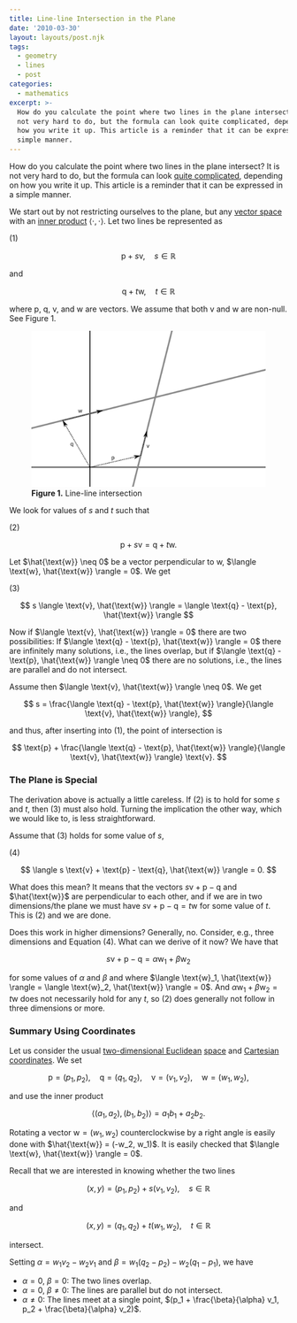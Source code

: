 ```yaml
---
title: Line-line Intersection in the Plane
date: '2010-03-30'
layout: layouts/post.njk
tags:
  - geometry
  - lines
  - post
categories:
  - mathematics
excerpt: >-
  How do you calculate the point where two lines in the plane intersect? It is
  not very hard to do, but the formula can look quite complicated, depending on
  how you write it up. This article is a reminder that it can be expressed in a
  simple manner.
---
```

How do you calculate the point where two lines in the plane intersect? It is not very hard to do, but the formula can look [quite complicated](http://en.wikipedia.org/w/index.php?title=Line-line_intersection&oldid=330824670), depending on how you write it up. This article is a reminder that it can be expressed in a simple manner.

We start out by not restricting ourselves to the plane, but any [vector space](http://en.wikipedia.org/wiki/Vector_space) with an [inner product](http://en.wikipedia.org/wiki/Inner_product) $\langle \cdot, \cdot \rangle$. Let two lines be represented as

<div class="pull-right">(1)</div>

$$
\text{p} + s \text{v}, \quad s \in \mathbb{R}
$$

and

$$
\text{q} + t \text{w}, \quad t \in \mathbb{R}
$$

where $\text{p}$, $\text{q}$, $\text{v}$, and $\text{w}$ are vectors. We assume that both $\text{v}$ and $\text{w}$ are non-null. See Figure&nbsp;1.

<figure>
  <img src="/media/lines.svg" class="img-responsive" alt="Line-line intersection">
  <figcaption><strong>Figure 1.</strong> Line-line intersection</figcaption>
</figure>

We look for values of $s$ and $t$ such that

<div class="pull-right">(2)</div>

$$
\text{p} + s \text{v} = \text{q} + t \text{w}.
$$

Let $\hat{\text{w}} \neq 0$ be a vector perpendicular to $\text{w}$, $\langle \text{w}, \hat{\text{w}} \rangle = 0$. We get

<div class="pull-right">(3)</div>

$$
s \langle \text{v}, \hat{\text{w}} \rangle = \langle \text{q} - \text{p}, \hat{\text{w}} \rangle
$$

Now if $\langle \text{v}, \hat{\text{w}} \rangle = 0$ there are two possibilities: If $\langle \text{q} - \text{p}, \hat{\text{w}} \rangle = 0$ there are infinitely many solutions, i.e., the lines overlap, but if $\langle \text{q} - \text{p}, \hat{\text{w}} \rangle \neq 0$ there are no solutions, i.e., the lines are parallel and do not intersect.

Assume then $\langle \text{v}, \hat{\text{w}} \rangle \neq 0$. We get

$$
s = \frac{\langle \text{q} - \text{p}, \hat{\text{w}} \rangle}{\langle \text{v}, \hat{\text{w}} \rangle},
$$

and thus, after inserting into&nbsp;(1), the point of intersection is

$$
\text{p} + \frac{\langle \text{q} - \text{p}, \hat{\text{w}} \rangle}{\langle \text{v}, \hat{\text{w}} \rangle} \text{v}.
$$

### The Plane is Special

The derivation above is actually a little careless. If&nbsp;(2) is to hold for some $s$ and $t$, then&nbsp;(3) must also hold. Turning the implication the other way, which we would like to, is less straightforward.

Assume that&nbsp;(3) holds for some value of&nbsp;$s$,

<div class="pull-right">(4)</div>

$$
\langle s \text{v} + \text{p} - \text{q}, \hat{\text{w}} \rangle = 0.
$$

What does this mean? It means that the vectors $s \text{v} + \text{p} - \text{q}$ and $\hat{\text{w}}$ are perpendicular to each other, and if we are in two dimensions/the plane we must have $s \text{v} + \text{p} - \text{q} = t \text{w}$ for some value of $t$. This is&nbsp;(2) and we are done.

Does this work in higher dimensions? Generally, no. Consider, e.g., three dimensions and Equation&nbsp;(4). What can we derive of it now? We have that

$$
s \text{v} + \text{p} - \text{q} = \alpha \text{w}_1 + \beta \text{w}_2
$$

for some values of $\alpha$ and $\beta$ and where $\langle \text{w}_1, \hat{\text{w}} \rangle = \langle \text{w}_2, \hat{\text{w}} \rangle = 0$. And $\alpha \text{w}_1 + \beta \text{w}_2 = t \text{w}$ does not necessarily hold for any $t$, so&nbsp;(2) does generally not follow in three dimensions or more.

### Summary Using Coordinates

Let us consider the usual [two-dimensional Euclidean](http://en.wikipedia.org/wiki/Euclidean_geometry) [space](http://en.wikipedia.org/wiki/Euclidean_space) and [Cartesian coordinates](http://en.wikipedia.org/wiki/Cartesian_coordinate_system). We set

$$
\text{p} = (p_1,p_2), \quad \text{q} = (q_1,q_2), \quad \text{v} = (v_1,v_2), \quad \text{w} = (w_1,w_2),
$$

and use the inner product

$$
\langle (a_1,a_2), (b_1,b_2) \rangle = a_1 b_1 + a_2 b_2.
$$

Rotating a vector $\text{w} = (w_1,w_2)$ counterclockwise by a right angle is easily done with $\hat{\text{w}} = (-w_2, w_1)$. It is easily checked that $\langle \text{w}, \hat{\text{w}} \rangle = 0$.

Recall that we are interested in knowing whether the two lines

$$
(x,y) = (p_1,p_2) + s (v_1,v_2), \quad s \in \mathbb{R}
$$

and

$$
(x,y) = (q_1,q_2) + t (w_1,w_2), \quad t \in \mathbb{R}
$$

intersect.

Setting $\alpha = w_1 v_2 - w_2 v_1$ and $\beta = w_1 (q_2-p_2) - w_2 (q_1-p_1)$, we have

*   $\alpha = 0$, $\beta = 0$: The two lines overlap.
*   $\alpha = 0$, $\beta \neq 0$: The lines are parallel but do not intersect.
*   $\alpha \neq 0$: The lines meet at a single point, $(p_1 + \frac{\beta}{\alpha} v_1, p_2 + \frac{\beta}{\alpha} v_2)$.
